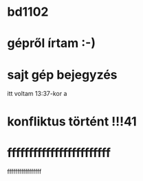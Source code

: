 # bd1102
# gépről írtam :-)
# sajt gép bejegyzés
itt voltam 13:37-kor
a
# konfliktus történt !!!41
# ffffffffffffffffffffffff
fffffffffffffffff
